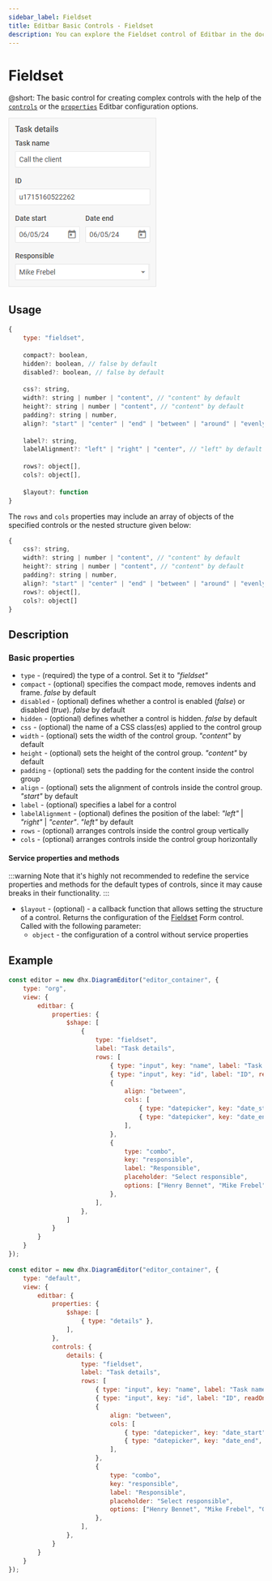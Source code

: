 ```yaml
---
sidebar_label: Fieldset
title: Editbar Basic Controls - Fieldset 
description: You can explore the Fieldset control of Editbar in the documentation of the DHTMLX JavaScript Diagram library. Browse developer guides and API reference, try out code examples and live demos, and download a free 30-day evaluation version of DHTMLX Suite.
---
```


# Fieldset

@short: The basic control for creating complex controls with the help of the [`controls`](/api/diagram_editor/editbar/config/controls_property/) or the [`properties`](/api/diagram_editor/editbar/config/properties_property/) Editbar configuration options.

![Fieldset control](../../../../assets/editbar-basic-controls/fieldset.png)

## Usage

~~~jsx
{
    type: "fieldset",

    compact?: boolean,
    hidden?: boolean, // false by default
    disabled?: boolean, // false by default

    css?: string,
    width?: string | number | "content", // "content" by default
    height?: string | number | "content", // "content" by default
    padding?: string | number,
    align?: "start" | "center" | "end" | "between" | "around" | "evenly", // "start" by default

    label?: string,
    labelAlignment?: "left" | "right" | "center", // "left" by default

    rows?: object[],
    cols?: object[],

    $layout?: function
}
~~~

The `rows` and `cols` properties may include an array of objects of the specified controls or the nested structure given below:

~~~jsx
{
    css?: string,
    width?: string | number | "content", // "content" by default
    height?: string | number | "content", // "content" by default
    padding?: string | number,
    align?: "start" | "center" | "end" | "between" | "around" | "evenly", // "start" by default
    rows?: object[],
    cols?: object[]
}
~~~

## Description

### Basic properties

- `type` - (required) the type of a control. Set it to *"fieldset"*
- `compact` - (optional) specifies the compact mode, removes indents and frame. *false* by default
- `disabled` - (optional) defines whether a control is enabled (*false*) or disabled (*true*). *false* by default
- `hidden` - (optional) defines whether a control is hidden. *false* by default
- `css` - (optional) the name of a CSS class(es) applied to the control group
- `width` - (optional) sets the width of the control group. *"content"* by default
- `height` - (optional) sets the height of the control group. *"content"* by default
- `padding` - (optional) sets the padding for the content inside the control group
- `align` - (optional) sets the alignment of controls inside the control group. *"start"* by default
- `label` - (optional) specifies a label for a control
- `labelAlignment` - (optional) defines the position of the label: *"left"* | *"right"* | *"center"*. *"left"* by default
- `rows` - (optional) arranges controls inside the control group vertically
- `cols` - (optional) arranges controls inside the control group horizontally

#### Service properties and methods

:::warning
Note that it's highly not recommended to redefine the service properties and methods for the default types of controls, since it may cause breaks in their functionality. 
:::

- `$layout` - (optional) - a callback function that allows setting the structure of a control. Returns the configuration of the [Fieldset](https://docs.dhtmlx.com/suite/form/fieldset/) Form control. Called with the following parameter:
    - `object` - the configuration of a control without service properties

## Example

~~~jsx {7-28} title="Creating a fieldset via the properties property"
const editor = new dhx.DiagramEditor("editor_container", {
    type: "org",
    view: {
        editbar: {
            properties: {
                $shape: [
                    {
                        type: "fieldset",
                        label: "Task details",
                        rows: [
                            { type: "input", key: "name", label: "Task name" },
                            { type: "input", key: "id", label: "ID", readOnly: true },
                            {
                                align: "between",
                                cols: [
                                    { type: "datepicker", key: "date_start", label: "Date start", width: "48%" },
                                    { type: "datepicker", key: "date_end", label: "Date end", width: "48%" },
                                ],
                            },
                            {
                                type: "combo",
                                key: "responsible",
                                label: "Responsible",
                                placeholder: "Select responsible",
                                options: ["Henry Bennet", "Mike Frebel", "Greg Mash"]
                            },
                        ],
                    },
                ]
            }
        }
    }
});
~~~

~~~jsx {10-33} title="Creating a complex control via the controls property"
const editor = new dhx.DiagramEditor("editor_container", {
    type: "default",
    view: {
        editbar: {
            properties: {
                $shape: [
                    { type: "details" },
                ],
            },
            controls: {
                details: {
                    type: "fieldset",
                    label: "Task details",
                    rows: [
                        { type: "input", key: "name", label: "Task name" },
                        { type: "input", key: "id", label: "ID", readOnly: true },
                        {
                            align: "between",
                            cols: [
                                { type: "datepicker", key: "date_start", label: "Date start", width: "48%" },
                                { type: "datepicker", key: "date_end", label: "Date end", width: "48%" },
                            ],
                        },
                        {
                            type: "combo",
                            key: "responsible",
                            label: "Responsible",
                            placeholder: "Select responsible",
                            options: ["Henry Bennet", "Mike Frebel", "Greg Mash"]
                        },
                    ],
                },
            }
        }
    }
});
~~~